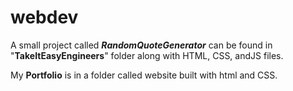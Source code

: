 # webdev
A small project called **_RandomQuoteGenerator_** can be found in "**TakeItEasyEngineers**" folder along with HTML, CSS, andJS files.

My **Portfolio** is in a folder called website built with html and CSS.

